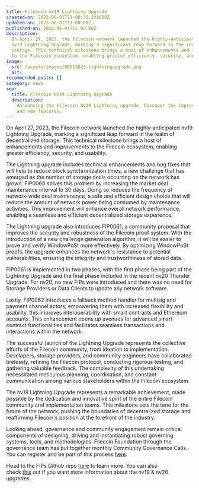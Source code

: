 ```yaml
---
title: Filecoin nv19 Lightning Upgrade
created-on: 2023-06-01T11:00:30.238000Z
updated-on: 2023-06-01T11:00:00Z
published-on: 2023-06-01T11:00:00Z
description:
  On April 27, 2023, the Filecoin network launched the highly-anticipated
  nv19 Lightning Upgrade, marking a significant leap forward in the realm of decentralized
  storage. This technical milestone brings a host of enhancements and improvements
  to the Filecoin ecosystem, enabling greater efficiency, security, and usability.
image:
  src: /assets/images/06012023-lightningupgrade.png
  alt:
recommended-posts: []
category: news
seo:
  title: Filecoin NV19 Lightning Upgrade
  description:
    Announcing the Filecoin NV19 Lightning upgrade. Discover the improvements
    and new features.
---
```


On April 27, 2023, the Filecoin network launched the highly-anticipated nv19 Lightning Upgrade, marking a significant leap forward in the realm of decentralized storage. This technical milestone brings a host of enhancements and improvements to the Filecoin ecosystem, enabling greater efficiency, security, and usability.

The Lightning upgrade includes technical enhancements and bug fixes that will help to reduce block synchronization times, a new challenge that has emerged as the number of storage deals occurring on the network has grown. FIP0060 solves this problem by increasing the market deal maintenance interval to 30 days. Doing so reduces the frequency of network-wide deal maintenance, a safe and efficient design choice that will reduce the amount of network power being consumed by maintenance activities. This improvement will enhance overall network performance, enabling a seamless and efficient decentralized storage experience.

The Lightning upgrade also introduces FIP0061, a community proposal that improves the security and robustness of the Filecoin proof system. With the introduction of a new challenge generation algorithm, it will be easier to prove and verify WindowPoSt more effectively. By optimizing WindowPoSt proofs, the upgrade enhances the network's resistance to potential vulnerabilities, ensuring the integrity and trustworthiness of stored data.

FIP0061 is implemented in two phases, with the first phase being part of the Lightning Upgrade and the final phase included in the recent nv20 Thunder Upgrade. For nv20, no new FIPs were introduced and there was no need for Storage Providers or Data Clients to update any network software.

Lastly, FIP0062 introduces a fallback method handler for multisig and payment channel actors, empowering them with increased flexibility and usability, this improves interoperability with smart contracts and Ethereum accounts. This enhancement opens up avenues for advanced smart contract functionalities and facilitates seamless transactions and interactions within the network.

The successful launch of the Lightning Upgrade represents the collective efforts of the Filecoin community, from ideation to implementation. Developers, storage providers, and community engineers have collaborated tirelessly, refining the Filecoin protocol, conducting rigorous testing, and gathering valuable feedback. The complexity of this undertaking necessitated meticulous planning, coordination, and constant communication among various stakeholders within the Filecoin ecosystem.

The nv19 Lightning Upgrade represents a remarkable achievement, made possible by the dedication and innovative spirit of the entire Filecoin community and implementation teams. This milestone sets the tone for the future of the network, pushing the boundaries of decentralized storage and reaffirming Filecoin's position at the forefront of the industry.

Looking ahead, governance and community engagement remain critical components of designing, driving and instantiating robust governing systems, tools, and methodologies. Filecoin Foundation through the governance team has put together monthly Community Governance Calls. You can register and be part of this process [here](https://fil.org/governance).

Head to the FIPs Github repo [here](https://github.com/filecoin-project/FIPs) to learn more. You can also check [this](https://github.com/filecoin-project/core-devs) out if you want more information about the nv19 & nv20 upgrades.
